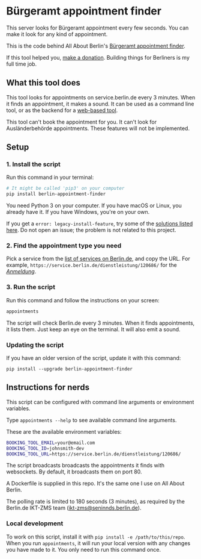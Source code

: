 # Bürgeramt appointment finder

This server looks for Bürgeramt appointment every few seconds. You can make it look for any kind of appointment.

This is the code behind All About Berlin's [Bürgeramt appointment finder](https://allaboutberlin.com/tools/appointment-finder).

If this tool helped you, [make a donation](https://allaboutberlin.com/donate). Building things for Berliners is my full time job.

## What this tool does

This tool looks for appointments on service.berlin.de every 3 minutes. When it finds an appointment, it makes a sound. It can be used as a command line tool, or as the backend for a [web-based tool](https://allaboutberlin.com/tools/appointment-finder).

This tool can't book the appointment for you. It can't look for Ausländerbehörde appointments. These features will not be implemented.

## Setup

### 1. Install the script

Run this command in your terminal:

```bash
# It might be called 'pip3' on your computer
pip install berlin-appointment-finder
```

You need Python 3 on your computer. If you have macOS or Linux, you already have it. If you have Windows, you're on your own.

If you get a `error: legacy-install-feature`, try some of the [solutions listed here](https://sebhastian.com/python-error-legacy-install-failure/). Do not open an issue; the problem is not related to this project.

### 2. Find the appointment type you need

Pick a service from the [list of services on Berlin.de](https://service.berlin.de/dienstleistungen/), and copy the URL. For example, `https://service.berlin.de/dienstleistung/120686/` for the *[Anmeldung](https://allaboutberlin.com/glossary/Anmeldung)*.

### 3. Run the script

Run this command and follow the instructions on your screen:

```bash
appointments
```

The script will check Berlin.de every 3 minutes. When it finds appointments, it lists them. Just keep an eye on the terminal. It will also emit a sound.

### Updating the script

If you have an older version of the script, update it with this command:

```
pip install --upgrade berlin-appointment-finder
```

## Instructions for nerds

This script can be configured with command line arguments or environment variables.

Type `appointments --help` to see available command line arguments.

These are the available environment variables:

```bash
BOOKING_TOOL_EMAIL=your@email.com
BOOKING_TOOL_ID=johnsmith-dev
BOOKING_TOOL_URL=https://service.berlin.de/dienstleistung/120686/
```

The script broadcasts broadcasts the appointments it finds with websockets. By default, it broadcasts them on port 80.

A Dockerfile is supplied in this repo. It's the same one I use on All About Berlin.

The polling rate is limited to 180 seconds (3 minutes), as required by the Berlin.de IKT-ZMS team (ikt-zms@seninnds.berlin.de).

### Local development

To work on this script, install it with `pip install -e /path/to/this/repo`. When you run `appointments`, it will run your local version with any changes you have made to it. You only need to run this command once.